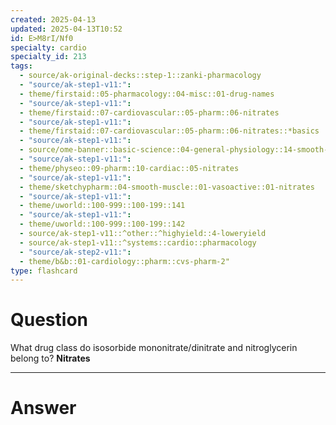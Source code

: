 ```yaml
---
created: 2025-04-13
updated: 2025-04-13T10:52
id: E>M8rI/Nf0
specialty: cardio
specialty_id: 213
tags:
  - source/ak-original-decks::step-1::zanki-pharmacology
  - "source/ak-step1-v11:": 
  - theme/firstaid::05-pharmacology::04-misc::01-drug-names
  - "source/ak-step1-v11:": 
  - theme/firstaid::07-cardiovascular::05-pharm::06-nitrates
  - "source/ak-step1-v11:": 
  - theme/firstaid::07-cardiovascular::05-pharm::06-nitrates::*basics
  - "source/ak-step1-v11:": 
  - source/ome-banner::basic-science::04-general-physiology::14-smooth-muscle
  - "source/ak-step1-v11:": 
  - theme/physeo::09-pharm::10-cardiac::05-nitrates
  - "source/ak-step1-v11:": 
  - theme/sketchypharm::04-smooth-muscle::01-vasoactive::01-nitrates
  - "source/ak-step1-v11:": 
  - theme/uworld::100-999::100-199::141
  - "source/ak-step1-v11:": 
  - theme/uworld::100-999::100-199::142
  - source/ak-step1-v11::^other::^highyield::4-loweryield
  - source/ak-step1-v11::^systems::cardio::pharmacology
  - "source/ak-step2-v11:": 
  - theme/b&b::01-cardiology::pharm::cvs-pharm-2"
type: flashcard
---
```


# Question
What drug class do isosorbide mononitrate/dinitrate and nitroglycerin belong to?   **Nitrates**

---

# Answer

